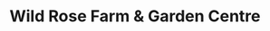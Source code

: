 ---
title: "Wild Rose Farm & Garden Centre"
url: /gabriola/wild-rose-farm-and-garden-centre/
shop: garden centre
---